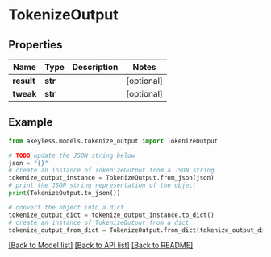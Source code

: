 # TokenizeOutput


## Properties

Name | Type | Description | Notes
------------ | ------------- | ------------- | -------------
**result** | **str** |  | [optional] 
**tweak** | **str** |  | [optional] 

## Example

```python
from akeyless.models.tokenize_output import TokenizeOutput

# TODO update the JSON string below
json = "{}"
# create an instance of TokenizeOutput from a JSON string
tokenize_output_instance = TokenizeOutput.from_json(json)
# print the JSON string representation of the object
print(TokenizeOutput.to_json())

# convert the object into a dict
tokenize_output_dict = tokenize_output_instance.to_dict()
# create an instance of TokenizeOutput from a dict
tokenize_output_from_dict = TokenizeOutput.from_dict(tokenize_output_dict)
```
[[Back to Model list]](../README.md#documentation-for-models) [[Back to API list]](../README.md#documentation-for-api-endpoints) [[Back to README]](../README.md)


